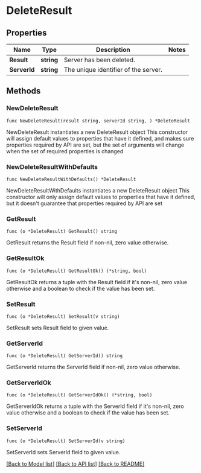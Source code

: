 # DeleteResult

## Properties

Name | Type | Description | Notes
------------ | ------------- | ------------- | -------------
**Result** | **string** | Server has been deleted. | 
**ServerId** | **string** | The unique identifier of the server. | 

## Methods

### NewDeleteResult

`func NewDeleteResult(result string, serverId string, ) *DeleteResult`

NewDeleteResult instantiates a new DeleteResult object
This constructor will assign default values to properties that have it defined,
and makes sure properties required by API are set, but the set of arguments
will change when the set of required properties is changed

### NewDeleteResultWithDefaults

`func NewDeleteResultWithDefaults() *DeleteResult`

NewDeleteResultWithDefaults instantiates a new DeleteResult object
This constructor will only assign default values to properties that have it defined,
but it doesn't guarantee that properties required by API are set

### GetResult

`func (o *DeleteResult) GetResult() string`

GetResult returns the Result field if non-nil, zero value otherwise.

### GetResultOk

`func (o *DeleteResult) GetResultOk() (*string, bool)`

GetResultOk returns a tuple with the Result field if it's non-nil, zero value otherwise
and a boolean to check if the value has been set.

### SetResult

`func (o *DeleteResult) SetResult(v string)`

SetResult sets Result field to given value.


### GetServerId

`func (o *DeleteResult) GetServerId() string`

GetServerId returns the ServerId field if non-nil, zero value otherwise.

### GetServerIdOk

`func (o *DeleteResult) GetServerIdOk() (*string, bool)`

GetServerIdOk returns a tuple with the ServerId field if it's non-nil, zero value otherwise
and a boolean to check if the value has been set.

### SetServerId

`func (o *DeleteResult) SetServerId(v string)`

SetServerId sets ServerId field to given value.



[[Back to Model list]](../README.md#documentation-for-models) [[Back to API list]](../README.md#documentation-for-api-endpoints) [[Back to README]](../README.md)


